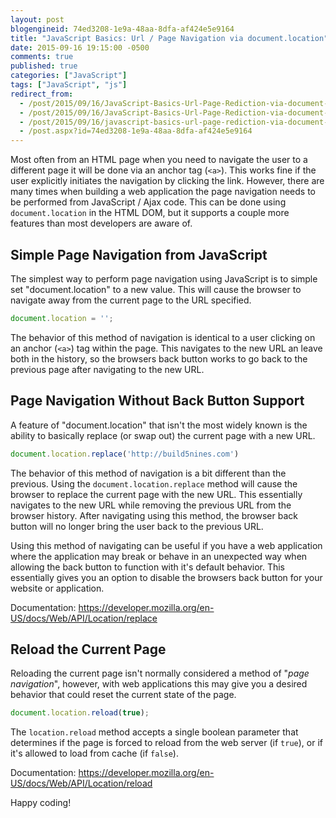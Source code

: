 ```yaml
---
layout: post
blogengineid: 74ed3208-1e9a-48aa-8dfa-af424e5e9164
title: "JavaScript Basics: Url / Page Navigation via document.location"
date: 2015-09-16 19:15:00 -0500
comments: true
published: true
categories: ["JavaScript"]
tags: ["JavaScript", "js"]
redirect_from: 
  - /post/2015/09/16/JavaScript-Basics-Url-Page-Rediction-via-document-location.aspx
  - /post/2015/09/16/JavaScript-Basics-Url-Page-Rediction-via-document-location
  - /post/2015/09/16/javascript-basics-url-page-rediction-via-document-location
  - /post.aspx?id=74ed3208-1e9a-48aa-8dfa-af424e5e9164
---
```

<!-- more -->

Most often from an HTML page when you need to navigate the user to a different page it will be done via an anchor tag (`<a>`). This works fine if the user explicitly initiates the navigation by clicking the link. However, there are many times when building a web application the page navigation needs to be performed from JavaScript / Ajax code. This can be done using `document.location` in the HTML DOM, but it supports a couple more features than most developers are aware of.

## Simple Page Navigation from JavaScript

The simplest way to perform page navigation using JavaScript is to simple set "document.location" to a new value. This will cause the browser to navigate away from the current page to the URL specified.

```js
document.location = '';
```

The behavior of this method of navigation is identical to a user clicking on an anchor (`<a>`) tag within the page. This navigates to the new URL an leave both in the history, so the browsers back button works to go back to the previous page after navigating to the new URL.

<!-- ad -->

## Page Navigation Without Back Button Support

A feature of "document.location" that isn't the most widely known is the ability to basically replace (or swap out) the current page with a new URL.

```js
document.location.replace('http://build5nines.com')
```

The behavior of this method of navigation is a bit different than the previous. Using the `document.location.replace` method will cause the browser to replace the current page with the new URL. This essentially navigates to the new URL while removing the previous URL from the browser history. After navigating using this method, the browser back button will no longer bring the user back to the previous URL.

Using this method of navigating can be useful if you have a web application where the application may break or behave in an unexpected way when allowing the back button to function with it's default behavior. This essentially gives you an option to disable the browsers back button for your website or application.

Documentation: <a href="https://developer.mozilla.org/en-US/docs/Web/API/Location/replace" target="_blank">https://developer.mozilla.org/en-US/docs/Web/API/Location/replace</a>

## Reload the Current Page

Reloading the current page isn't normally considered a method of "_page navigation_", however, with web applications this may give you a desired behavior that could reset the current state of the page.

```js
document.location.reload(true);
```

The `location.reload` method accepts a single boolean parameter that determines if the page is forced to reload from the web server (if `true`), or if it's allowed to load from cache (if `false`).

Documentation: <a href="https://developer.mozilla.org/en-US/docs/Web/API/Location/reload" target="_blank">https://developer.mozilla.org/en-US/docs/Web/API/Location/reload</a>

Happy coding!